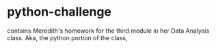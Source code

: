 # python-challenge
contains Meredith's homework for the third module in her Data Analysis class. Aka, the python portion of the class,
